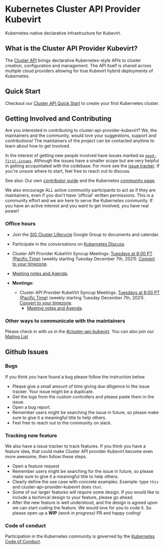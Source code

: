 # Kubernetes Cluster API Provider Kubevirt

Kubernetes-native declarative infrastructure for Kubevirt.

## What is the Cluster API Provider Kubevirt?

The [Cluster API](https://github.com/kubernetes-sigs/cluster-api) brings declarative Kubernetes-style APIs to cluster creation, configuration and management. The API itself is shared across multiple cloud providers allowing for true Kubevirt hybrid deployments of Kubernetes.

## Quick Start

Checkout our [Cluster API Quick Start](https://cluster-api.sigs.k8s.io/user/quick-start.html) to create your first Kubernetes cluster.

## Getting Involved and Contributing

Are you interested in contributing to cluster-api-provider-kubevirt? We, the maintainers and the community, would love your suggestions, support and contributions! The maintainers of the project can be contacted anytime to learn about how to get involved.

In the interest of getting new people involved have issues marked as [`good-first-issues`](https://github.com/kubernetes-sigs/cluster-api-provider-kubevirt/labels/good%20first%20issue). Although the issues have a smaller scope but are very helpful in getting accquintated with the codebase. For more see the [issue tracker](https://github.com/kubernetes-sigs/cluster-api-provider-kubevirt/issues?q=is%3Aissue+is%3Aopen). If you're unsure where to start, feel free to reach out to discuss.

See also: Our own [contributor guide](CONTRIBUTING.md) and the Kubernetes [community page](https://kubernetes.io/community).

We also encourage ALL active community participants to act as if they are maintainers, even if you don't have 'official' written permissions. This is a community effort and we are here to serve the Kubernetes community. If you have an active interest and you want to get involved, you have real power!

### Office hours

- Join the [SIG Cluster Lifecycle](https://groups.google.com/g/kubernetes-sig-cluster-lifecycle) Google Group to documents and calendar.
- Participate in the conversations on [Kubernetes Discuss](https://discuss.kubernetes.io/c/contributors/cluster-api/23)
- Cluster API Provider KubeVirt Syncup Meetings: [Tuesdays at 8:00 PT (Pacific Time)](https://zoom.us/j/94685513559?pwd=cnI3RUQyZ3RrckpOc1BQNDA1Q1BrZz09) (weekly starting Tuesday December 7th, 2021). [Convert to your timezone](http://www.thetimezoneconverter.com/?t=8:00&tz=PT%20%28Pacific%20Time%29).
- [Meeting notes and Agenda](https://docs.google.com/document/d/1ZAnRLCKOVbDqrsrYis2OR0aZIAlqp576gCJVCkMNiHM/edit?usp=sharing).

- **Meetings:** 
  - Cluster API Provider KubeVirt Syncup Meetings: [Tuesdays at 8:00 PT (Pacific Time)](https://zoom.us/j/94685513559?pwd=cnI3RUQyZ3RrckpOc1BQNDA1Q1BrZz09) (weekly starting Tuesday December 7th, 2021). [Convert to your timezone](http://www.thetimezoneconverter.com/?t=8:00&tz=PT%20%28Pacific%20Time%29).
    - [Meeting notes and Agenda](https://docs.google.com/document/d/1ZAnRLCKOVbDqrsrYis2OR0aZIAlqp576gCJVCkMNiHM/edit?usp=sharing).

### Other ways to communicate with the maintainers

Please check in with us in the [#cluster-api-kubevirt](https://sigs.k8s.io/cluster-api-provider-kubevirt). You can also join our [Mailing List](https://groups.google.com/forum/#!forum/kubernetes-dev)

## Github Issues

### Bugs

If you think you have found a bug please follow the instruction below.

- Please give a small amount of time giving due diligence to the issue tracker. Your issue might be a duplicate.
- Get the logs from the custom controllers and please paste them in the issue.
- Open a bug report.
- Remember users might be searching the issue in future, so please make sure to give it a meaningful title to help others.
- Feel free to reach out to the community on slack.

### Tracking new feature

We also have a issue tracker to track features. If you think you have a feature idea, that could make Cluster API provider Kubevirt become even more awesome, then follow these steps.

- Open a feature request
- Remember users might be searching for the issue in future, so please make sure to give it a meaningful title to help others.
- Clearly define the use case with concrete examples. Example: type `this` and cluster-api-provider-kubevirt does `that`.
- Some of our larger features will require some design. If you would like to include a techincal design to your feature, please go ahead.
- After the new feature is well understood, and the design is agreed upon we can start coding the feature. We would love for you to code it. So please open up a **WIP** *(work in progress)* PR and happy coding!

### Code of conduct

Participation in the Kubernetes community is governed by the [Kubernetes Code of Conduct](code-of-conduct.md).

